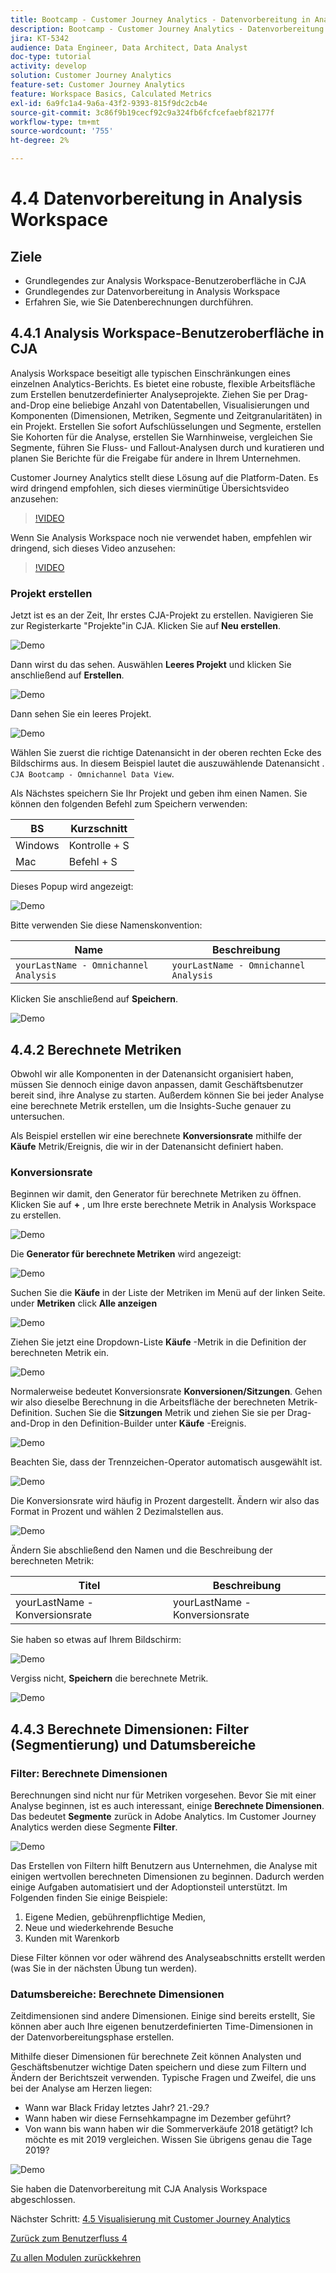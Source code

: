 ```yaml
---
title: Bootcamp - Customer Journey Analytics - Datenvorbereitung in Analysis Workspace
description: Bootcamp - Customer Journey Analytics - Datenvorbereitung in Analysis Workspace
jira: KT-5342
audience: Data Engineer, Data Architect, Data Analyst
doc-type: tutorial
activity: develop
solution: Customer Journey Analytics
feature-set: Customer Journey Analytics
feature: Workspace Basics, Calculated Metrics
exl-id: 6a9fc1a4-9a6a-43f2-9393-815f9dc2cb4e
source-git-commit: 3c86f9b19cecf92c9a324fb6fcfcefaebf82177f
workflow-type: tm+mt
source-wordcount: '755'
ht-degree: 2%

---
```


# 4.4 Datenvorbereitung in Analysis Workspace

## Ziele

- Grundlegendes zur Analysis Workspace-Benutzeroberfläche in CJA
- Grundlegendes zur Datenvorbereitung in Analysis Workspace
- Erfahren Sie, wie Sie Datenberechnungen durchführen.

## 4.4.1 Analysis Workspace-Benutzeroberfläche in CJA

Analysis Workspace beseitigt alle typischen Einschränkungen eines einzelnen Analytics-Berichts. Es bietet eine robuste, flexible Arbeitsfläche zum Erstellen benutzerdefinierter Analyseprojekte. Ziehen Sie per Drag-and-Drop eine beliebige Anzahl von Datentabellen, Visualisierungen und Komponenten (Dimensionen, Metriken, Segmente und Zeitgranularitäten) in ein Projekt. Erstellen Sie sofort Aufschlüsselungen und Segmente, erstellen Sie Kohorten für die Analyse, erstellen Sie Warnhinweise, vergleichen Sie Segmente, führen Sie Fluss- und Fallout-Analysen durch und kuratieren und planen Sie Berichte für die Freigabe für andere in Ihrem Unternehmen.

Customer Journey Analytics stellt diese Lösung auf die Platform-Daten. Es wird dringend empfohlen, sich dieses vierminütige Übersichtsvideo anzusehen:

>[!VIDEO](https://video.tv.adobe.com/v/35109?quality=12&learn=on)

Wenn Sie Analysis Workspace noch nie verwendet haben, empfehlen wir dringend, sich dieses Video anzusehen:

>[!VIDEO](https://video.tv.adobe.com/v/26266?quality=12&learn=on)

### Projekt erstellen

Jetzt ist es an der Zeit, Ihr erstes CJA-Projekt zu erstellen. Navigieren Sie zur Registerkarte &quot;Projekte&quot;in CJA.
Klicken Sie auf **Neu erstellen**.

![Demo](./images/prmenu.png)

Dann wirst du das sehen. Auswählen **Leeres Projekt** und klicken Sie anschließend auf **Erstellen**.

![Demo](./images/prmenu1.png)

Dann sehen Sie ein leeres Projekt.

![Demo](./images/premptyprojects.png)

Wählen Sie zuerst die richtige Datenansicht in der oberen rechten Ecke des Bildschirms aus. In diesem Beispiel lautet die auszuwählende Datenansicht . `CJA Bootcamp - Omnichannel Data View`.

Als Nächstes speichern Sie Ihr Projekt und geben ihm einen Namen. Sie können den folgenden Befehl zum Speichern verwenden:

| BS | Kurzschnitt |
| ----------------- |-------------| 
| Windows | Kontrolle + S |
| Mac | Befehl + S |

Dieses Popup wird angezeigt:

![Demo](./images/prsave.png)

Bitte verwenden Sie diese Namenskonvention:

| Name | Beschreibung |
| ----------------- |-------------| 
| `yourLastName - Omnichannel Analysis` | `yourLastName - Omnichannel Analysis` |

Klicken Sie anschließend auf **Speichern**.

![Demo](./images/prsave2.png)

## 4.4.2 Berechnete Metriken

Obwohl wir alle Komponenten in der Datenansicht organisiert haben, müssen Sie dennoch einige davon anpassen, damit Geschäftsbenutzer bereit sind, ihre Analyse zu starten. Außerdem können Sie bei jeder Analyse eine berechnete Metrik erstellen, um die Insights-Suche genauer zu untersuchen.

Als Beispiel erstellen wir eine berechnete **Konversionsrate** mithilfe der **Käufe** Metrik/Ereignis, die wir in der Datenansicht definiert haben.

### Konversionsrate

Beginnen wir damit, den Generator für berechnete Metriken zu öffnen. Klicken Sie auf **+** , um Ihre erste berechnete Metrik in Analysis Workspace zu erstellen.

![Demo](./images/pradd.png)

Die **Generator für berechnete Metriken** wird angezeigt:

![Demo](./images/prbuilder.png)

Suchen Sie die **Käufe** in der Liste der Metriken im Menü auf der linken Seite. under **Metriken** click **Alle anzeigen**

![Demo](./images/calcbuildercr1.png)

Ziehen Sie jetzt eine Dropdown-Liste **Käufe** -Metrik in die Definition der berechneten Metrik ein.

![Demo](./images/calcbuildercr2.png)

Normalerweise bedeutet Konversionsrate **Konversionen/Sitzungen**. Gehen wir also dieselbe Berechnung in die Arbeitsfläche der berechneten Metrik-Definition. Suchen Sie die **Sitzungen** Metrik und ziehen Sie sie per Drag-and-Drop in den Definition-Builder unter **Käufe** -Ereignis.

![Demo](./images/calcbuildercr3.png)

Beachten Sie, dass der Trennzeichen-Operator automatisch ausgewählt ist.

![Demo](./images/calcbuildercr4.png)

Die Konversionsrate wird häufig in Prozent dargestellt. Ändern wir also das Format in Prozent und wählen 2 Dezimalstellen aus.

![Demo](./images/calcbuildercr5.png)

Ändern Sie abschließend den Namen und die Beschreibung der berechneten Metrik:

| Titel | Beschreibung |
| ----------------- |-------------| 
| yourLastName - Konversionsrate | yourLastName - Konversionsrate |

Sie haben so etwas auf Ihrem Bildschirm:

![Demo](./images/calcbuildercr6.png)

Vergiss nicht, **Speichern** die berechnete Metrik.

![Demo](./images/pr9.png)

## 4.4.3 Berechnete Dimensionen: Filter (Segmentierung) und Datumsbereiche

### Filter: Berechnete Dimensionen

Berechnungen sind nicht nur für Metriken vorgesehen. Bevor Sie mit einer Analyse beginnen, ist es auch interessant, einige **Berechnete Dimensionen**. Das bedeutet **Segmente** zurück in Adobe Analytics. Im Customer Journey Analytics werden diese Segmente **Filter**.

![Demo](./images/prfilters.png)

Das Erstellen von Filtern hilft Benutzern aus Unternehmen, die Analyse mit einigen wertvollen berechneten Dimensionen zu beginnen. Dadurch werden einige Aufgaben automatisiert und der Adoptionsteil unterstützt. Im Folgenden finden Sie einige Beispiele:

1. Eigene Medien, gebührenpflichtige Medien,
2. Neue und wiederkehrende Besuche
3. Kunden mit Warenkorb

Diese Filter können vor oder während des Analyseabschnitts erstellt werden (was Sie in der nächsten Übung tun werden).

### Datumsbereiche: Berechnete Dimensionen

Zeitdimensionen sind andere Dimensionen. Einige sind bereits erstellt, Sie können aber auch Ihre eigenen benutzerdefinierten Time-Dimensionen in der Datenvorbereitungsphase erstellen.

Mithilfe dieser Dimensionen für berechnete Zeit können Analysten und Geschäftsbenutzer wichtige Daten speichern und diese zum Filtern und Ändern der Berichtszeit verwenden. Typische Fragen und Zweifel, die uns bei der Analyse am Herzen liegen:

- Wann war Black Friday letztes Jahr? 21.-29.?
- Wann haben wir diese Fernsehkampagne im Dezember geführt?
- Von wann bis wann haben wir die Sommerverkäufe 2018 getätigt? Ich möchte es mit 2019 vergleichen. Wissen Sie übrigens genau die Tage 2019?

![Demo](./images/timedimensions.png)

Sie haben die Datenvorbereitung mit CJA Analysis Workspace abgeschlossen.

Nächster Schritt: [4.5 Visualisierung mit Customer Journey Analytics](./ex5.md)

[Zurück zum Benutzerfluss 4](./uc4.md)

[Zu allen Modulen zurückkehren](./../../overview.md)
